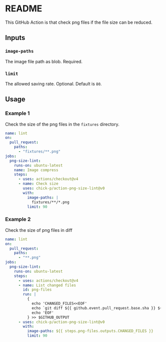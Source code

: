 # README

This GitHub Action is that check png files if the file size can be reduced.

## Inputs

### `image-paths`

The image file path as blob.
Required.

### `limit`

The allowed saving rate.
Optional. Default is `80`.

## Usage

### Example 1

Check the size of the png files in the `fixtures` directory.

```yaml
name: lint
on:
  pull_request:
    paths:
      - "fixtures/**.png"
jobs:
  png-size-lint:
    runs-on: ubuntu-latest
    name: Image compress
    steps:
      - uses: actions/checkout@v4
      - name: Check size
        uses: chick-p/action-png-size-lint@v0
        with:
          image-paths: |
            fixtures/**/*.png
          limit: 90
```

### Example 2

Check the size of png files in diff

```yaml
name: lint
on:
  pull_request:
    paths:
      - "**.png"
jobs:
  png-size-lint:
    runs-on: ubuntu-latest
    steps:
      - uses: actions/checkout@v4
      - name: List changed files
        id: png-files
        run: |
          {
            echo 'CHANGED_FILES<<EOF'
            echo `git diff ${{ github.event.pull_request.base.sha }} ${{ github.event.pull_request.head.sha }} --diff-filter=AM --name-only -- "*.png"`
            echo 'EOF'
          } >> $GITHUB_OUTPUT
      - uses: chick-p/action-png-size-lint@v0
        with:
          image-paths: ${{ steps.png-files.outputs.CHANGED_FILES }}
          limit: 90
```
